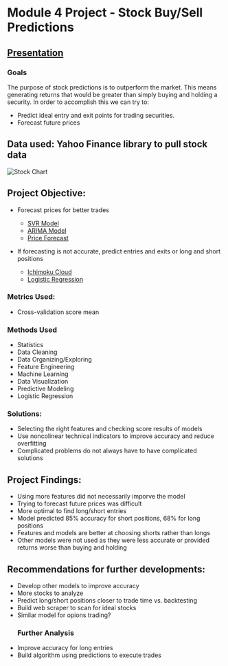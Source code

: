 # Module 4 Project - Stock Buy/Sell Predictions

## [Presentation](https://github.com/geomms/Mod4_Project/blob/master/Picking%20Bearish%20Entries.pdf)

### Goals
The purpose of stock predictions is to outperform the market. This means generating returns that would be greater than simply buying and holding a security. In order to accomplish this we can try to:

- Predict ideal entry and exit points for trading securities.
- Forecast future prices

## Data used: Yahoo Finance library to pull stock data
![Stock Chart](https://www.liberatedstocktrader.com/wp-content/uploads/2009/03/NFLX-Basic-Chart-Volume-696x356.jpg)

## Project Objective:

- Forecast prices for better trades
  - [SVR Model](https://github.com/geomms/Mod4_Project/blob/master/SVR%20Model.ipynb)
  - [ARIMA Model](https://github.com/geomms/Mod4_Project/blob/master/ARIMA%20Model.ipynb)
  - [Price Forecast](https://github.com/geomms/Mod4_Project/blob/master/Price%20Forecast.ipynb)
  
- If forecasting is not accurate, predict entries and exits or long and short positions
  - [Ichimoku Cloud](https://github.com/geomms/Mod4_Project/blob/master/Ichimoku%20Cloud.ipynb)
  - [Logistic Regression](https://github.com/geomms/Mod4_Project/blob/master/Logistic%20Regression%20Model.ipynb) 
  
### Metrics Used:
- Cross-validation score mean

### Methods Used
* Statistics
* Data Cleaning
* Data Organizing/Exploring
* Feature Engineering
* Machine Learning
* Data Visualization
* Predictive Modeling
* Logistic Regression

### Solutions:
- Selecting the right features and checking score results of models
- Use noncolinear technical indicators to improve accuracy and reduce overfitting
- Complicated problems do not always have to have complicated solutions

## Project Findings:
- Using more features did not necessarily imporve the model
- Trying to forecast future prices was difficult
- More optimal to find long/short entries
- Model predicted 85% accuracy for short positions, 68% for long positions
- Features and models are better at choosing shorts rather than longs
- Other models were not used as they were less accurate or provided returns worse than buying and holding

## Recommendations for further developments:
- Develop other models to improve accuracy
- More stocks to analyze
- Predict long/short positions closer to trade time vs. backtesting
- Build web scraper to scan for ideal stocks
- Similar model for opions trading?
  ### Further Analysis
 - Improve accuracy for long entries
 - Build algorithm using predictions to execute trades

